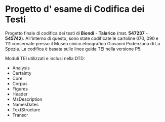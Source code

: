 # Progetto d' esame di Codifica dei Testi

Progetto finale di codifica dei testi di **Biondi** - **Talarico** (mat. **547237** - **545742**). All'interno di questo, sono state codificate le cartoline 070, 090 e  111 conservate presso il Museo civico etnografico Giovanni Podenzana di La Spezia.
La codifica è basata sulle linee guida TEI nella versione P5.

Moduli TEI utilizzati e inclusi nella DTD:
- Analysis
- Certainty
- Core
- Corpus
- Figures
- Header
- MsDescription
- NamesDates
- TextStructure
- Transcr
